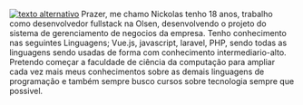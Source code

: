 [![texto alternativo](https://t.ctcdn.com.br/09Y6BbLFxNn7XGCYRGzEI0p0oy8=/400x400/smart/filters:format(webp)/i490027.jpeg)](https://www.linkedin.com/in/nickolas-ferreti-752993212/ "LinkedIn")
Prazer, me chamo Nickolas tenho 18 anos, trabalho como desenvolvedor fullstack na Olsen, desenvolvendo o projeto do sistema de gerenciamento de negocios da empresa. Tenho conhecimento nas seguintes Linguagens; Vue.js, javascript, laravel, PHP, sendo todas as linguagens sendo usadas de forma com conhecimento intermediario-alto. Pretendo começar a faculdade de ciência da computação para ampliar cada vez mais meus conhecimentos sobre as demais linguagens de programação e também sempre busco cursos sobre tecnologia sempre que possivel.
